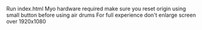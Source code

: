 Run index.html 
Myo hardware required
make sure you reset origin using small button before using air drums
For full experience don't enlarge screen over 1920x1080
